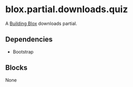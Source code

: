 # blox.partial.downloads.quiz

A [Building Blox](https://github.com/Building-Blox/building-blox) downloads partial.

## Dependencies
- Bootstrap

## Blocks
None